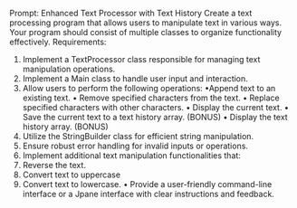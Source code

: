 Prompt: Enhanced Text Processor with Text History
Create a text processing program that allows users to manipulate text in various ways. Your program should consist of multiple classes to organize functionality effectively.
Requirements:
1.	Implement a TextProcessor class responsible for managing text manipulation operations.
2.	Implement a Main class to handle user input and interaction.
3.	Allow users to perform the following operations:
  •Append text to an existing text.
  •	Remove specified characters from the text.
  •	Replace specified characters with other characters.
  •	Display the current text.
  •	Save the current text to a text history array. (BONUS)
  •	Display the text history array. (BONUS)
4.	Utilize the StringBuilder class for efficient string manipulation.
5.	Ensure robust error handling for invalid inputs or operations.
6.	Implement additional text manipulation functionalities that:
1.	Reverse the text.
2.	Convert text to uppercase 
3.	Convert text to lowercase.
•	Provide a user-friendly command-line interface or a Jpane interface with clear instructions and feedback.
